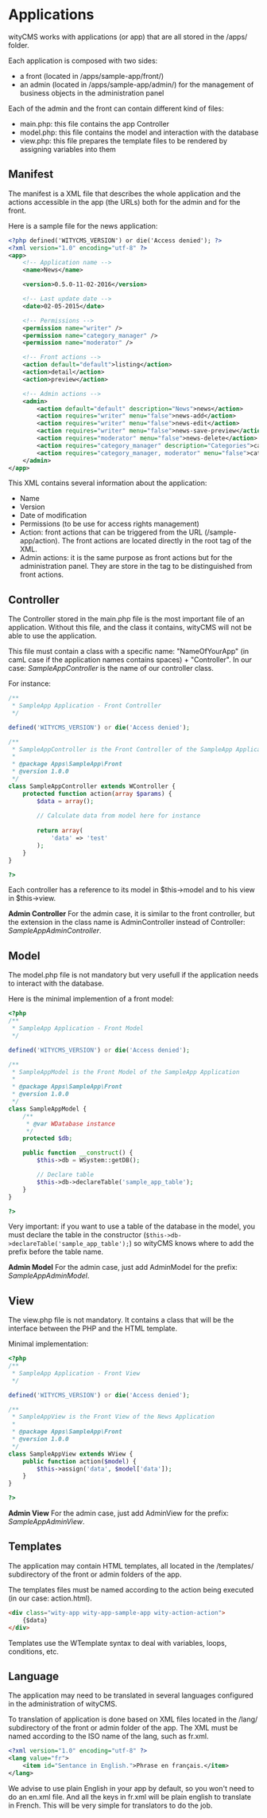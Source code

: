 # Applications
wityCMS works with applications (or app) that are all stored in the /apps/ folder.

Each application is composed with two sides:
- a front (located in /apps/sample-app/front/)
- an admin (located in /apps/sample-app/admin/) for the management of business objects in the administration panel

Each of the admin and the front can contain different kind of files:
- main.php: this file contains the app Controller
- model.php: this file contains the model and interaction with the database
- view.php: this file prepares the template files to be rendered by assigning variables into them

## Manifest

The manifest is a XML file that describes the whole application and the actions accessible in the app (the URLs) both for the admin and for the front.

Here is a sample file for the news application:
```xml
<?php defined('WITYCMS_VERSION') or die('Access denied'); ?>
<?xml version="1.0" encoding="utf-8" ?>
<app>
	<!-- Application name -->
	<name>News</name>

	<version>0.5.0-11-02-2016</version>

	<!-- Last update date -->
	<date>02-05-2015</date>

	<!-- Permissions -->
	<permission name="writer" />
	<permission name="category_manager" />
	<permission name="moderator" />

	<!-- Front actions -->
	<action default="default">listing</action>
	<action>detail</action>
	<action>preview</action>

	<!-- Admin actions -->
	<admin>
		<action default="default" description="News">news</action>
		<action requires="writer" menu="false">news-add</action>
		<action requires="writer" menu="false">news-edit</action>
		<action requires="writer" menu="false">news-save-preview</action>
		<action requires="moderator" menu="false">news-delete</action>
		<action requires="category_manager" description="Categories">categories</action>
		<action requires="category_manager, moderator" menu="false">category-delete</action>
	</admin>
</app>
```

This XML contains several information about the application:
- Name
- Version
- Date of modification
- Permissions (to be use for access rights management)
- Action: front actions that can be triggered from the URL (/sample-app/action). The front actions are located directly in the root tag <app> of the XML.
- Admin actions: it is the same purpose as front actions but for the administration panel. They are store in the <admin> tag to be distinguished from front actions.

## Controller
The Controller stored in the main.php file is the most important file of an application. Without this file, and the class it contains, wityCMS will not be able to use the application.

This file must contain a class with a specific name: "NameOfYourApp" (in camL case if the application names contains spaces) + "Controller". In our case: *SampleAppController* is the name of our controller class.

For instance:
```php
/**
 * SampleApp Application - Front Controller
 */

defined('WITYCMS_VERSION') or die('Access denied');

/**
 * SampleAppController is the Front Controller of the SampleApp Application
 *
 * @package Apps\SampleApp\Front
 * @version 1.0.0
 */
class SampleAppController extends WController {
    protected function action(array $params) {
        $data = array();
        
        // Calculate data from model here for instance
        
        return array(
            'data' => 'test'
        );
    }
}

?>
```

Each controller has a reference to its model in $this->model and to his view in $this->view.

**Admin Controller**
For the admin case, it is similar to the front controller, but the extension in the class name is AdminController instead of Controller: *SampleAppAdminController*.

## Model
The model.php file is not mandatory but very usefull if the application needs to interact with the database.

Here is the minimal implemention of a front model:
```php
<?php
/**
 * SampleApp Application - Front Model
 */

defined('WITYCMS_VERSION') or die('Access denied');

/**
 * SampleAppModel is the Front Model of the SampleApp Application
 *
 * @package Apps\SampleApp\Front
 * @version 1.0.0
 */
class SampleAppModel {
    /**
	 * @var WDatabase instance
	 */
	protected $db;

	public function __construct() {
		$this->db = WSystem::getDB();

		// Declare table
		$this->db->declareTable('sample_app_table');
	}
}

?>
```

Very important: if you want to use a table of the database in the model, you must declare the table in the constructor (`$this->db->declareTable('sample_app_table');`) so wityCMS knows where to add the prefix before the table name.

**Admin Model**
For the admin case, just add AdminModel for the prefix: *SampleAppAdminModel*.

## View
The view.php file is not mandatory. It contains a class that will be the interface between the PHP and the HTML template.

Minimal implementation:
```php
<?php
/**
 * SampleApp Application - Front View
 */

defined('WITYCMS_VERSION') or die('Access denied');

/**
 * SampleAppView is the Front View of the News Application
 *
 * @package Apps\SampleApp\Front
 * @version 1.0.0
 */
class SampleAppView extends WView {
	public function action($model) {
		$this->assign('data', $model['data']);
	}
}

?>
```

**Admin View**
For the admin case, just add AdminView for the prefix: *SampleAppAdminView*.

## Templates
The application may contain HTML templates, all located in the /templates/ subdirectory of the front or admin folders of the app.

The templates files must be named according to the action being executed (in our case: action.html).

```html
<div class="wity-app wity-app-sample-app wity-action-action">
    {$data}
</div>
```

Templates use the WTemplate syntax to deal with variables, loops, conditions, etc.

## Language
The application may need to be translated in several languages configured in the administration of wityCMS.

To translation of application is done based on XML files located in the /lang/ subdirectory of the front or admin folder of the app. The XML must be named according to the ISO name of the lang, such as fr.xml.

```xml
<?xml version="1.0" encoding="utf-8" ?>
<lang value="fr">
	<item id="Sentance in English.">Phrase en français.</item>
</lang>

```

We advise to use plain English in your app by default, so you won't need to do an en.xml file. And all the keys in fr.xml will be plain english to translate in French. This will be very simple for translators to do the job.